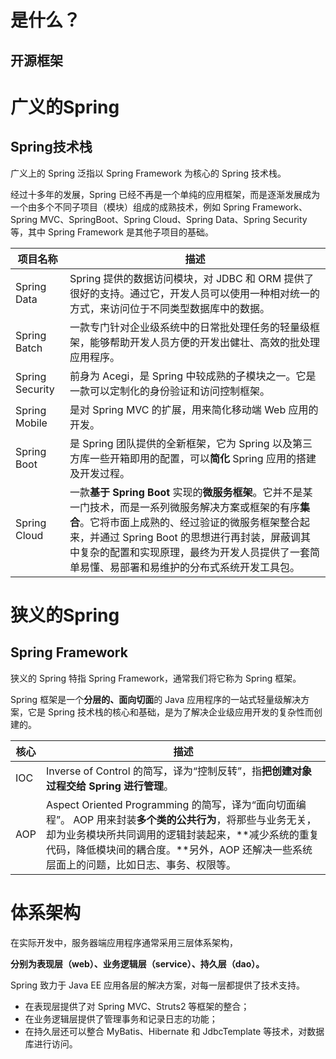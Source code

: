 # 是什么？

## 开源框架

# 广义的Spring

## Spring技术栈

广义上的 Spring 泛指以 Spring Framework 为核心的 Spring 技术栈。

经过十多年的发展，Spring 已经不再是一个单纯的应用框架，而是逐渐发展成为一个由多个不同子项目（模块）组成的成熟技术，例如 Spring Framework、Spring MVC、SpringBoot、Spring Cloud、Spring Data、Spring Security 等，其中 Spring Framework 是其他子项目的基础。

| 项目名称        | 描述                                                         |
| --------------- | ------------------------------------------------------------ |
| Spring Data     | Spring 提供的数据访问模块，对 JDBC 和 ORM 提供了很好的支持。通过它，开发人员可以使用一种相对统一的方式，来访问位于不同类型数据库中的数据。 |
| Spring Batch    | 一款专门针对企业级系统中的日常批处理任务的轻量级框架，能够帮助开发人员方便的开发出健壮、高效的批处理应用程序。 |
| Spring Security | 前身为 Acegi，是 Spring 中较成熟的子模块之一。它是一款可以定制化的身份验证和访问控制框架。 |
| Spring Mobile   | 是对 Spring MVC 的扩展，用来简化移动端 Web 应用的开发。      |
| Spring Boot     | 是 Spring 团队提供的全新框架，它为 Spring 以及第三方库一些开箱即用的配置，可以**简化** Spring 应用的搭建及开发过程。 |
| Spring Cloud    | 一款**基于 Spring Boot** 实现的**微服务框架**。它并不是某一门技术，而是一系列微服务解决方案或框架的有序**集合**。它将市面上成熟的、经过验证的微服务框架整合起来，并通过 Spring Boot 的思想进行再封装，屏蔽调其中复杂的配置和实现原理，最终为开发人员提供了一套简单易懂、易部署和易维护的分布式系统开发工具包。 |

# 狭义的Spring

## Spring Framework

狭义的 Spring 特指 Spring Framework，通常我们将它称为 Spring 框架。

Spring 框架是一个**分层的、面向切面**的 Java 应用程序的一站式轻量级解决方案，它是 Spring 技术栈的核心和基础，是为了解决企业级应用开发的复杂性而创建的。

| 核心 | 描述                                                         |
| ---- | ------------------------------------------------------------ |
| IOC  | Inverse of Control 的简写，译为“控制反转”，指**把创建对象过程交给 Spring 进行管理**。 |
| AOP  | Aspect Oriented Programming 的简写，译为“面向切面编程”。  AOP 用来封装**多个类的公共行为**，将那些与业务无关，却为业务模块所共同调用的逻辑封装起来，**减少系统的重复代码，降低模块间的耦合度。**另外，AOP 还解决一些系统层面上的问题，比如日志、事务、权限等。 |

# 体系架构

在实际开发中，服务器端应用程序通常采用三层体系架构，

**分别为表现层（web）、业务逻辑层（service）、持久层（dao）。**

Spring 致力于 Java EE 应用各层的解决方案，对每一层都提供了技术支持。

- 在表现层提供了对 Spring MVC、Struts2 等框架的整合；
- 在业务逻辑层提供了管理事务和记录日志的功能；
- 在持久层还可以整合 MyBatis、Hibernate 和 JdbcTemplate 等技术，对数据库进行访问。